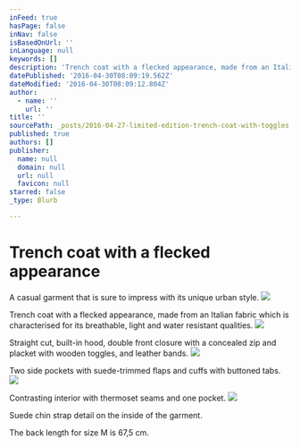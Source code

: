 ```yaml
---
inFeed: true
hasPage: false
inNav: false
isBasedOnUrl: ''
inLanguage: null
keywords: []
description: 'Trench coat with a flecked appearance, made from an Italian fabric which is characterised for its breathable, light and water resistant qualities. '
datePublished: '2016-04-30T08:09:19.562Z'
dateModified: '2016-04-30T08:09:12.804Z'
author:
  - name: ''
    url: ''
title: ''
sourcePath: _posts/2016-04-27-limited-edition-trench-coat-with-toggles.md
published: true
authors: []
publisher:
  name: null
  domain: null
  url: null
  favicon: null
starred: false
_type: Blurb

---
```

# Trench coat with a flecked appearance

A casual garment that is sure to impress with its unique urban style.
![](https://s3-us-west-2.amazonaws.com/the-grid-img/p/ff5323f142915e1530b81cd607235a2561061c8a.jpg)

Trench coat with a flecked appearance, made from an Italian fabric which is characterised for its breathable, light and water resistant qualities. ![](https://the-grid-user-content.s3-us-west-2.amazonaws.com/b991b209-ceaa-4860-bae2-4e3725fbf85d.jpg)

Straight cut, built-in hood, double front closure with a concealed zip and placket with wooden toggles, and leather bands. ![](https://the-grid-user-content.s3-us-west-2.amazonaws.com/41d351c7-95dd-48d3-8de3-ac9ccfb668ae.jpg)

Two side pockets with suede-trimmed flaps and cuffs with buttoned tabs. ![](https://the-grid-user-content.s3-us-west-2.amazonaws.com/85ea28fc-58ec-4a2b-9f88-e092ca91b65c.jpg)

Contrasting interior with thermoset seams and one pocket. ![](https://the-grid-user-content.s3-us-west-2.amazonaws.com/12dae83c-5588-4bad-ba4b-c788ea731afa.jpg)

Suede chin strap detail on the inside of the garment. 

The back length for size M is 67,5 cm.